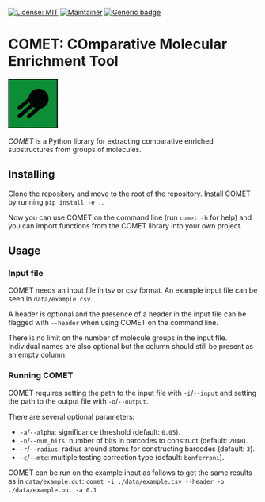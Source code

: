 [![License: MIT](https://img.shields.io/badge/License-MIT-yellow.svg)](./LICENSE)
[![Maintainer](https://img.shields.io/badge/Maintainer-davidmeijer-blue)](https://github.com/davidmeijer)
[![Generic badge](https://img.shields.io/badge/Version-alpha-green.svg)](https://shields.io/)

# COMET: COmparative Molecular Enrichment Tool

<img src="https://github.com/moltools/COMET/blob/main/logo.png" alt="logo" width="100">

*COMET* is a Python library for extracting comparative enriched substructures from groups of molecules.

## Installing

Clone the repository and move to the root of the repository. Install COMET by running `pip install -e .`.

Now you can use COMET on the command line (run `comet -h` for help) and you can import functions from the COMET library into your own project. 

## Usage

### Input file

COMET needs an input file in tsv or csv format. An example input file can be seen in `data/example.csv`. 

A header is optional and the presence of a header in the input file can be flagged with `--header` when using COMET on the command line.

There is no limit on the number of molecule groups in the input file. Individual names are also optional but the column should still be present as an empty column.

### Running COMET

COMET requires setting the path to the input file with `-i`/`--input` and setting the path to the output file with `-o`/`--output`. 

There are several optional parameters:
* `-a`/`--alpha`: significance threshold (default: `0.05`).
* `-n`/`--num_bits`: number of bits in barcodes to construct (default: `2048`).
* `-r`/`--radius`: radius around atoms for constructing barcodes (default: `3`).
* `-c`/`--mtc`: multiple testing correction type (default: `bonferroni`).

COMET can be run on the example input as follows to get the same results as in `data/example.out`:
`comet -i ./data/example.csv --header -o ./data/example.out -a 0.1`
